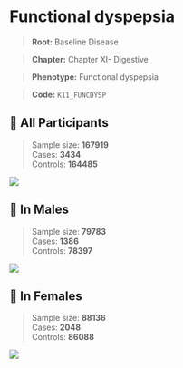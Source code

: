 # Functional dyspepsia

> **Root:** Baseline Disease  

> **Chapter:** Chapter XI- Digestive  

> **Phenotype:** Functional dyspepsia  

> **Code:** `K11_FUNCDYSP`

## 🧪 All Participants  
> Sample size: **167919**  
> Cases: **3434**  
> Controls: **164485**
<img src="/Disease/Figures/ALL/Baseline/K11_FUNCDYSP.png"/>
<CsvTable src="/public/Disease/Data/ALL/Baseline/LG_K11_FUNCDYSP.csv" label="🔍 View full results" />

## 👨 In Males  
> Sample size: **79783**  
> Cases: **1386**  
> Controls: **78397**
<img src="/Disease/Figures/Male/Baseline/K11_FUNCDYSP.png"/>
<CsvTable src="/public/Disease/Data/Male/Baseline/LG_K11_FUNCDYSP.csv" label="🔍 View full results" />

## 👩 In Females  
> Sample size: **88136**  
> Cases: **2048**  
> Controls: **86088**
<img src="/Disease/Figures/Female/Baseline/K11_FUNCDYSP.png"/>
<CsvTable src="/public/Disease/Data/Female/Baseline/LG_K11_FUNCDYSP.csv" label="🔍 View full results" />
